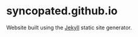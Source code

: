 # syncopated.github.io

Website built using the [Jekyll](https://jekyllrb.com/) static site generator.
